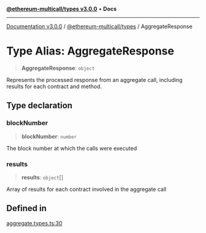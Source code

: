 [**@ethereum-multicall/types v3.0.0**](../README.md) • **Docs**

***

[Documentation v3.0.0](../../../packages.md) / [@ethereum-multicall/types](../README.md) / AggregateResponse

# Type Alias: AggregateResponse

> **AggregateResponse**: `object`

Represents the processed response from an aggregate call, including results for each contract and method.

## Type declaration

### blockNumber

> **blockNumber**: `number`

The block number at which the calls were executed

### results

> **results**: `object`[]

Array of results for each contract involved in the aggregate call

## Defined in

[aggregate.types.ts:30](https://github.com/niZmosis/ethereum-multicall/blob/759805f36c7ddb05e5fad0eb8478dcf22871af59/packages/types/src/aggregate.types.ts#L30)
